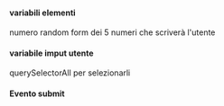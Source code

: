 #### variabili elementi
numero random
form dei 5 numeri che scriverà l'utente

#### variabile imput utente
querySelectorAll per selezionarli


#### Evento submit
